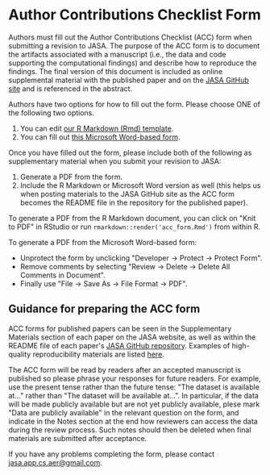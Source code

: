 # Author Contributions Checklist Form

Authors must fill out the Author Contributions Checklist (ACC) form when submitting a revision to JASA. The purpose of the ACC form is to document the artifacts associated with a manuscript (i.e., the data and code supporting the computational findings) and describe how to reproduce the findings. The final version of this document is included as online supplemental material with the published paper and on the [JASA GitHub site](http://github.com/JASA-ACS/) and is referenced in the abstract.

Authors have two options for how to fill out the form. Please choose ONE of the following two options.

  1. You can edit [our R Markdown (Rmd) template](../assets/acc_form.Rmd). 
  2. You can fill out [this Microsoft Word-based form](../assets/acc_form.docx). 

Once you have filled out the form, please include both of the following as supplementary material when you submit your revision to JASA:

  1. Generate a PDF from the form.
  2. Include the R Markdown or Microsoft Word version as well (this helps us when posting materials to the JASA GitHub site as the ACC form becomes the README file in the repository for the published paper).

To generate a PDF from the R Markdown document, you can click on "Knit to PDF" in RStudio or run `rmarkdown::render('acc_form.Rmd')` from within R.

To generate a PDF from the Microsoft Word-based form:

  - Unprotect the form by unclicking "Developer -> Protect -> Protect Form".
  - Remove comments by selecting "Review -> Delete -> Delete All Comments in Document".
  - Finally use "File -> Save As -> File Format -> PDF".

## Guidance for preparing the ACC form

ACC forms for published papers can be seen in the Supplementary Materials section of each paper on the JASA website, as well as within the README file of each paper's [JASA GitHub repository](http://github.com/JASA-ACS/). Examples of high-quality reproducibility materials are listed [here](../index.html).

The ACC form will be read by readers after an accepted manuscript is published so please phrase your responses for future readers. For example, use the present tense rather than the future tense: "The dataset is available at..." rather than "The dataset will be available at...". In particular, if the data will be made publicly available but are not yet publicly available, plese mark "Data are publicly available" in the relevant question on the form, and indicate in the Notes section at the end how reviewers can access the data during the review process. Such notes should then be deleted when final materials are submitted after acceptance. 

If you have any problems completing the form, please contact jasa.app.cs.aer@gmail.com.
